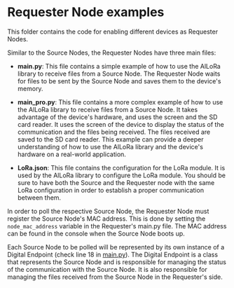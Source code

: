 # Requester Node examples

This folder contains the code for enabling different devices as Requester Nodes. 

Similar to the Source Nodes, the Requester Nodes have three main files:

- **main.py**: This file contains a simple example of how to use the AlLoRa library to receive files from a Source Node. The Requester Node waits for files to be sent by the Source Node and saves them to the device's memory.
  
- **main_pro.py**: This file contains a more complex example of how to use the AlLoRa library to receive files from a Source Node. It takes advantage of the device's hardware, and uses the screen and the SD card reader. It uses the screen of the device to display the status of the communication and the files being received. The files received are saved to the SD card reader. This example can provide a deeper understanding of how to use the AlLoRa library and the device's hardware on a real-world application.

- **LoRa.json**: This file contains the configuration for the LoRa module. It is used by the AlLoRa library to configure the LoRa module. You should be sure to have both the Source and the Requester node with the same LoRa configuration in order to establish a proper communication between them.


In order to poll the respective Source Node, the Requester Node must register the Source Node's MAC address. This is done by setting the `node_mac_address` variable in the Requester's main.py file. The MAC address can be found in the console when the Source Node boots up.

Each Source Node to be polled will be represented by its own instance of a Digital Endpoint (check line 18 in [main.py](https://github.com/SMARTLAGOON/AlLoRa/blob/8522aafe2544122a59fb7bb9058fa5dd9e490c30/examples/Requesters/T3S3/main.py)). The Digital Endpoint is a class that represents the Source Node and is responsible for managing the status of the communication with the Source Node. It is also responsible for managing the files received from the Source Node in the Requester's side. 